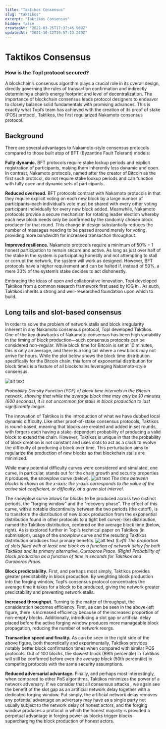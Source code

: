 ```yaml
---
title: "Taktikos Consensus"
slug: "taktikos"
excerpt: "Taktikos Consensus"
hidden: false
createdAt: "2021-03-25T17:37:46.969Z"
updatedAt: "2021-10-12T19:57:13.249Z"
---
```


# Taktikos Consensus
### How is the Topl protocol secured?
A blockchain’s consensus algorithm plays a crucial role in its overall design, directly governing the rules of transaction confirmation and indirectly determining a chain’s energy footprint and level of decentralization. The importance of blockchain consensus leads protocol designers to endeavor to closely balance solid fundamentals with promising advances. This is exactly what Topl’s team has achieved with the creation of its proof of stake (POS) protocol, Taktikos, the first regularized Nakamoto consensus protocol.

## Background

There are several advantages to Nakamoto-style consensus protocols compared to those built atop of BFT (Byzantine Fault Tolerant) models:

**Fully dynamic.** BFT protocols require stake lockup periods and explicit registration of participants, making them inherently less dynamic and open. In contrast, Nakamoto protocols, named after the creator of Bitcoin as the first such protocol, do not require stake lookup periods and can function with fully open and dynamic sets of participants.

**Reduced overhead.** BFT protocols contrast with Nakamoto protocols in that they require explicit voting on each new block by a large number of participants–each individual’s vote must be shared with every other voting participant individually for every new block added. Meanwhile, Nakamoto protocols provide a secure mechanism for rotating leader election whereby each new block needs only be confirmed by the randomly chosen block producer for that round. This change in design substantially reduces the number of messages needing to be passed around merely for voting, providing more bandwidth for increased transaction throughput.

**Improved resilience.** Nakamoto protocols require a minimum of 50% + 1 honest participation to remain secure and active. As long as just over half of the stake in the system is participating honestly and not attempting to stall or corrupt the network, the system will work as designed. However, BFT protocols have a higher requirement and can be halted if, instead of 50%, a mere 33% of the system’s stake decides to act dishonestly.

Embracing the ideas of open and collaborative innovation, Topl developed Taktikos from a common research framework first used by IOG in . As such, Taktikos inherits a strong and well-researched foundation upon which to build.

## Long tails and slot-based consensus
In order to solve the problem of network stalls and block irregularity inherent in any Nakamoto consensus protocol, Topl developed Taktikos. One of the key drawbacks of Nakamoto consensus has been high variability in the timing of block production—such consensus protocols can be considered non-regular. While block time for Bitcoin is set at 10 minutes, this is only an average, and there is a long tail where a new block may not arrive for hours. While the plot below shows the block time distribution specifically for the Bitcoin chain, this form of exponential distribution for block times is a feature of all blockchains leveraging Nakamoto-style consensus.

![alt text](https://1863756668-files.gitbook.io/~/files/v0/b/gitbook-x-prod.appspot.com/o/spaces%2FscvgXvB2xT3YUT8UYrBK%2Fuploads%2FD53l2Uq5BZcLwaGbpoAq%2Fimage-20230403-172026.png?alt=media&token=5da6475b-4ba4-4790-bd28-77da55f62449)

*Probability Density Function (PDF) of block time intervals in the Bitcoin network, showing that while the average block time may only be 10 minutes (600 seconds), it is not uncommon for stalls in block production to last significantly longer.*

The innovation of Taktikos is the introduction of what we have dubbed local dynamic difficulty. Like other proof-of-stake consensus protocols, Taktikos is round-based, meaning that blocks are created and added in set rounds, with forgers each having a stake-dependent probability of producing a valid block to extend the chain. However, Taktikos is unique in that the probability of block creation is not constant and uses slots to act as a clock to evolve the difficulty of producing a block over time. This perturbation aims to regularize the production of new blocks so that blockchain stalls are minimized.

While many potential difficulty curves were considered and simulated, one curve, in particular, stands out for the chain growth and security properties it produces, the snowplow curve (below).
![alt text](https://1863756668-files.gitbook.io/~/files/v0/b/gitbook-x-prod.appspot.com/o/spaces%2FscvgXvB2xT3YUT8UYrBK%2Fuploads%2F3RiNG9jafnUSceBbnCVQ%2Fimage-20230403-172313.png?alt=media&token=2476ce5a-9ccd-4486-8350-59f6a30703a6)
*The time between blocks is shown on the x-axis; the y-axis corresponds to the value of the active slot coefficient, or difficulty, at a given slot interval.*

The snowplow curve allows for blocks to be produced across two distinct periods, the "forging window" and the "recovery phase". The effect of this curve, with a notable discontinuity between the two periods (the cutoff), is to transform the distribution of new block production from the exponential distribution found in other protocols to a tight bell curve(-like) distribution, named the Taktikos distribution, centered on the average block time (below, right). As is explored further in Topl’s technical paper on Taktikos (in submission), usage of the snowplow curve and the resulting Taktikos distribution produces four primary benefits.
![alt text](https://1863756668-files.gitbook.io/~/files/v0/b/gitbook-x-prod.appspot.com/o/spaces%2FscvgXvB2xT3YUT8UYrBK%2Fuploads%2F4gXCcHSiU8VcWscnVWku%2Fimage-20230403-172125.png?alt=media&token=7d2923c1-2188-4be8-80b6-165441f8de9f)
*(Left) The proportion of slots filled with at least one block as a function of network delay for both Taktikos and its primary alternative, Ouroboros Praos. (Right) Probability of block production as a function of time in seconds for Taktikos and Ouroboros Praos.*

**Block predictability.** First, and perhaps most simply, Taktikos provides greater predictability in block production. By weighting block production into the forging window, Topl’s consensus protocol concentrates the average time it takes for a block to be produced, giving the network greater predictability and preventing network stalls.

**Increased throughput.** Turning to the matter of throughput, the consideration becomes efficiency. First, as can be seen in the above-left figure, there is increased efficiency because of the increased proportion of non-empty blocks. Additionally, introducing a slot gap or artificial delay placed before the active forging window produces more manageable block propagation, reducing the number of network reorgs.

**Transaction speed and finality.** As can be seen in the right side of the above figure, both theoretically and experimentally, Taktikos provides notably better block confirmation times when compared with similar POS protocols. Out of 100 blocks, the slowest block (99th percentile) in Taktikos will still be confirmed before even the average block (50th percentile) in competing protocols with the same security assumptions.

**Reduced adversarial advantage.** Finally, and perhaps most interestingly, when compared to other PoS algorithms, Taktikos minimizes the power of a network adversary. If we consider that all consensus attacks , we again see the benefit of the slot gap as an artificial network delay together with a dedicated forging window. Put simply, the artificial network delay removes any potential advantage an adversary may have as a single party not usually subject to the network delay of honest actors, and the forging window produces a protocol in which the honest majority is provided a perpetual advantage in forging power as blocks trigger blocks supercharging the block production of honest actors.